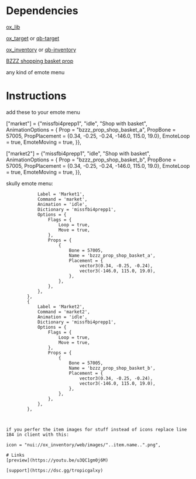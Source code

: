 # Dependencies

[ox_lib](https://github.com/overextended/ox_lib)

[ox_target](https://github.com/overextended/ox_target) or [qb-target](https://github.com/qbcore-framework/qb-target)

[ox_inventory](https://github.com/overextended/ox_inventory) or [qb-inventory](https://github.com/qbcore-framework/qb-inventory)

[BZZZ shopping basket prop](https://bzzz.tebex.io/package/5580495)

any kind of emote menu

# Instructions

add these to your emote menu

["market"] = {"missfbi4prepp1", "idle", "Shop with basket", AnimationOptions =
   {
      Prop = "bzzz_prop_shop_basket_a",
      PropBone = 57005,
      PropPlacement = {0.34, -0.25, -0.24, -146.0, 115.0, 19.0},
      EmoteLoop = true,
      EmoteMoving = true,
   }},


  ["market2"] = {"missfbi4prepp1", "idle", "Shop with basket", AnimationOptions =
   {
      Prop = "bzzz_prop_shop_basket_b",
      PropBone = 57005,
      PropPlacement = {0.34, -0.25, -0.24, -146.0, 115.0, 19.0},
      EmoteLoop = true,
      EmoteMoving = true,
   }},

skully emote menu:

```{
            Label = 'Market1',
            Command = 'market',
            Animation = 'idle',
            Dictionary = 'missfbi4prepp1',
            Options = {
                Flags = {
                    Loop = true,
                    Move = true,
                },
                Props = {
                    {
                        Bone = 57005,
                        Name = 'bzzz_prop_shop_basket_a',
                        Placement = {
                            vector3(0.34, -0.25, -0.24),
                            vector3(-146.0, 115.0, 19.0),
                        },
                    },
                },
            },
        },
        {
            Label = 'Market2',
            Command = 'market2',
            Animation = 'idle',
            Dictionary = 'missfbi4prepp1',
            Options = {
                Flags = {
                    Loop = true,
                    Move = true,
                },
                Props = {
                    {
                        Bone = 57005,
                        Name = 'bzzz_prop_shop_basket_b',
                        Placement = {
                            vector3(0.34, -0.25, -0.24),
                            vector3(-146.0, 115.0, 19.0),
                        },
                    },
                },
            },
        },



if you perfer the item images for stuff instead of icons replace line 184 in client with this: 

icon = "nui://ox_inventory/web/images/"..item.name..".png",

# Links
[preview](https://youtu.be/u3QC1gm0j6M)

[support](https://dsc.gg/tropicgalxy)
